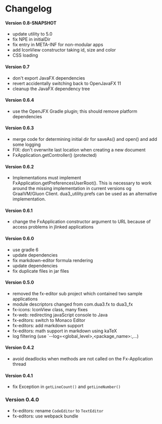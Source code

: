 Changelog
=========

#### Version 0.8-SNAPSHOT

 - update utility to 5.0
 - fix NPE in initialDir
 - fix entry in META-INF for non-modular apps
 - add IconView constructor taking id, size and color
 - CSS loading
 
#### Version 0.7

 - don't export JavaFX dependencies
 - revert accidentally switching back to OpenJavaFX 11
 - cleanup the JavaFX dependency tree
 
#### Version 0.6.4

 - use the OpenJFX Gradle plugin; this should remove platform dependencies
 
#### Version 0.6.3

 - merge code for determining initial dir for saveAs() and open() and add some logging
 - FIX: don't overwrite last location when creating a new document
 - FxApplication.getController() (protected)
 
#### Version 0.6.2

- Implementations must implement FxApplication.getPreferencesUserRoot(). This is necessary to work around the missing implementation in current versions og GraalVM/Gluon Client. dua3_utility.prefs can be used as an alternative implementation.

#### Version 0.6.1

- change the FxApplication constructor argument to URL because of access problems in jlinked applications

#### Version 0.6.0

- use gradle 6
- update dependencies
- fix markdown-editor formula rendering
- update dependencies
- fix duplicate files in jar files

#### Version 0.5.0

- removed the fx-editor sub project which contained two sample applications
- module descriptors changed from com.dua3.fx to dua3_fx
- fx-icons: IconView class, many fixes
- fx-web: redirecting javaScript console to Java
- fx-editors: switch to Monaco Editor
- fx-editors: add markdown support
- fx-editors: math support in markdown using kaTeX
- log filtering (use `--log=<global_level>,<package_name>:,...)
 
#### Version 0.4.2

- avoid deadlocks when methods are not called on the Fx-Application thread

#### Version 0.4.1

- fix Exception in `getLineCount()` and `getLineNumber()`

### Version 0.4.0

- fx-editors: rename `CodeEditor` to `TextEditor`
- fx-editors: use webpack bundle
